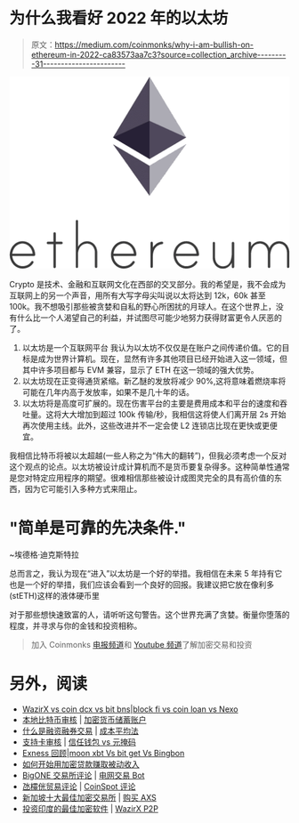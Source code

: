 # 为什么我看好 2022 年的以太坊

> 原文：<https://medium.com/coinmonks/why-i-am-bullish-on-ethereum-in-2022-ca83573aa7c3?source=collection_archive---------31----------------------->

![](img/9abac8dd5a4e2a9bbfadb33fc85ddaef.png)

Crypto 是技术、金融和互联网文化在西部的交叉部分。我的希望是，我不会成为互联网上的另一个声音，用所有大写字母尖叫说以太将达到 12k，60k 甚至 100k。我不想吸引那些被贪婪和自私的野心所困扰的月球人。在这个世界上，没有什么比一个人渴望自己的利益，并试图尽可能少地努力获得财富更令人厌恶的了。

1.  以太坊是一个互联网平台
    我认为以太坊不仅仅是在账户之间传递价值。它的目标是成为世界计算机。现在，显然有许多其他项目已经开始进入这一领域，但其中许多项目都与 EVM 兼容，显示了 ETH 在这一领域的强大优势。
2.  以太坊现在正变得通货紧缩。新乙醚的发放将减少 90%,这将意味着燃烧率将可能在几年内高于发放率，如果不是几十年的话。
3.  以太坊将是高度可扩展的。现在伤害平台的主要是费用成本和平台的速度和吞吐量。这将大大增加到超过 100k 传输/秒，我相信这将使人们离开层 2s 开始再次使用主线。此外，这些改进并不一定会使 L2 连锁店比现在更快或更便宜。

我相信比特币将被以太超越(一些人称之为“伟大的翻转”)，但我必须考虑一个反对这个观点的论点。以太坊被设计成计算机而不是货币要复杂得多。这种简单性通常是您对特定应用程序的期望。很难相信那些被设计成图灵完全的具有高价值的东西，因为它可能引入多种方式来阻止。

# "简单是可靠的先决条件."

~埃德格·迪克斯特拉

总而言之，我认为现在“进入”以太坊是一个好的举措。我相信在未来 5 年持有它也是一个好的举措，我们应该会看到一个良好的回报。我建议把它放在像利多(stETH)这样的液体硬币里

对于那些想快速致富的人，请听听这句警告。这个世界充满了贪婪。衡量你堕落的程度，并寻求与你的金钱和投资相称。

> 加入 Coinmonks [电报频道](https://t.me/coincodecap)和 [Youtube 频道](https://www.youtube.com/c/coinmonks/videos)了解加密交易和投资

# 另外，阅读

*   [WazirX vs coin dcx vs bit bns](/coinmonks/wazirx-vs-coindcx-vs-bitbns-149f4f19a2f1)|[block fi vs coin loan vs Nexo](/coinmonks/blockfi-vs-coinloan-vs-nexo-cb624635230d)
*   [本地比特币审核](/coinmonks/localbitcoins-review-6cc001c6ed56) | [加密货币储蓄账户](https://coincodecap.com/cryptocurrency-savings-accounts)
*   [什么是融资融券交易](https://coincodecap.com/margin-trading) | [成本平均法](https://coincodecap.com/dca)
*   [支持卡审核](https://coincodecap.com/uphold-card-review) | [信任钱包 vs 元掩码](https://coincodecap.com/trust-wallet-vs-metamask)
*   [Exness 回顾](https://coincodecap.com/exness-review)|[moon xbt Vs bit get Vs Bingbon](https://coincodecap.com/bingbon-vs-bitget-vs-moonxbt)
*   [如何开始用加密贷款赚取被动收入](https://coincodecap.com/passive-income-crypto-lending)
*   [BigONE 交易所评论](/coinmonks/bigone-exchange-review-64705d85a1d4) | [电网交易 Bot](https://coincodecap.com/grid-trading)
*   [氹欞侊贸易评论](https://coincodecap.com/anny-trade-review) | [CoinSpot 评论](https://coincodecap.com/coinspot-review)
*   [新加坡十大最佳加密交易所](https://coincodecap.com/crypto-exchange-in-singapore) | [购买 AXS](https://coincodecap.com/buy-axs-token)
*   [投资印度的最佳加密软件](https://coincodecap.com/best-crypto-to-invest-in-india-in-2021) | [WazirX P2P](https://coincodecap.com/wazirx-p2p)